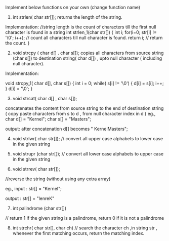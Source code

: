 Implement below functions on your own (change function name)

1) int strlen( char str[]);
returns the length of the string.

Implementation:
//string length is the count of characters till the first null character is found in a string
int strlen_1(char str[])
{
int i;
for(i=0; str[i] != '\0'; i++); // count all characters till null character is found.
return i;  // return the count.
}

2) void strcpy ( char d[] . char s[]);
copies all characters from source string (char s[]) to destination string( char d[]) , upto null character ( including null character).

Implementation:

void strcpy_1( char d[], char s[])
{
int i = 0;
while( s[i] != '\0')
{
d[i] = s[i];
i++;
}
d[i] = '\0';
}

3) void strcat( char d[] , char s[]);

concatenates the content from source string to the end of destination string ( copy paste characters from s to  d , from null character index in d )
eg., char d[] = "Kernel";
char s[] = "Masters";

output: after concatenation d[] becomes " KernelMasters";

4)  void strlwr( char str[]);
// convert all upper case alphabets to lower case in the given string

5) void strupr (char str[]);
// convert all lower case alphabets to upper case in the given string

6) void strrev( char str[]);

//reverse the string (without using any extra array)

eg., input : str[] = "Kernel";

output : str[] = "lenreK"

7) int palindrome (char str[])

// return 1 if the given string is a palindrome, return 0 if it is not a palindrome

8) int strchr( char str[], char ch)
// search the character ch ,in string str , whenever the first matching occurs, return the matching index. 


